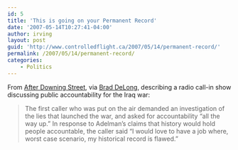 ```yaml
---
id: 5
title: 'This is going on your Permanent Record'
date: '2007-05-14T10:27:41-04:00'
author: irving
layout: post
guid: 'http://www.controlledflight.ca/2007/05/14/permanent-record/'
permalink: /2007/05/14/permanent-record/
categories:
    - Politics
---
```


From [After Downing Street](http://www.afterdowningstreet.org/node/22349), via [Brad DeLong](http://delong.typepad.com/sdj/2007/05/powells_chief_o.html), describing a radio call-in show discussing public accountability for the Iraq war:

> The first caller who was put on the air demanded an investigation of the lies that launched the war, and asked for accountability “all the way up.” In response to Adelman’s claims that history would hold people accountable, the caller said “I would love to have a job where, worst case scenario, my historical record is flawed.”